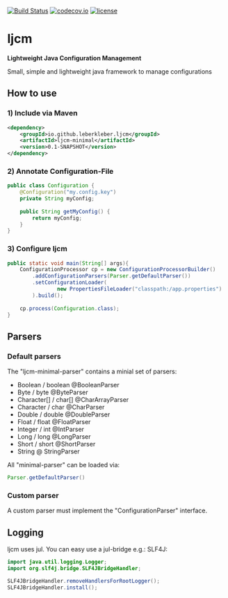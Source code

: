 [![Build Status](https://travis-ci.org/leberKleber/ljcm.svg?branch=master)](https://travis-ci.org/leberKleber/ljcm)
[![codecov.io](https://codecov.io/github/leberKleber/ljcm/coverage.svg?branch=master)](https://codecov.io/github/leberKleber)
[![license](https://img.shields.io/github/license/leberkleber/ljcm.svg)]()
# ljcm 
**Lightweight Java Configuration Management**

Small, simple and lightweight java framework to manage configurations

## How to use
### 1) Include via Maven
```xml
<dependency>
    <groupId>io.github.leberkleber.ljcm</groupId>
    <artifactId>ljcm-minimal</artifactId>
    <version>0.1-SNAPSHOT</version>
</dependency>
```
### 2) Annotate Configuration-File
```java
public class Configuration {
    @Configuration("my.config.key")
    private String myConfig;
    
    public String getMyConfig() {
        return myConfig;
    }
}
```
### 3) Configure ljcm
```java
public static void main(String[] args){
    ConfigurationProcessor cp = new ConfigurationProcessorBuilder()
        .addConfigurationParsers(Parser.getDefaultParser())
        .setConfigurationLoader(
                new PropertiesFileLoader("classpath:/app.properties")
        ).build();
          
    cp.process(Configuration.class);
}
```
## Parsers
### Default parsers
The "ljcm-minimal-parser" contains a minial set of parsers:
- Boolean / boolean @BooleanParser
- Byte / byte @ByteParser
- Character[] / char[] @CharArrayParser
- Character / char @CharParser
- Double / double @DoubleParser
- Float / float @FloatParser
- Integer / int @IntParser
- Long / long @LongParser
- Short / short @ShortParser
- String @ StringParser

All "minimal-parser" can be loaded via:
```java
Parser.getDefaultParser()
```
### Custom parser
A custom parser must implement the "ConfigurationParser" interface.

## Logging

ljcm uses jul. You can easy use a jul-bridge e.g.:
SLF4J:
```java
import java.util.logging.Logger;
import org.slf4j.bridge.SLF4JBridgeHandler;

SLF4JBridgeHandler.removeHandlersForRootLogger();
SLF4JBridgeHandler.install();
```
